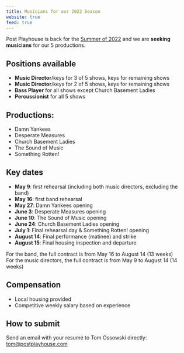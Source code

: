 ```yaml
---
title: Musicians for our 2022 Season
website: true
feed: true
---
```


Post Playhouse is back for the [Summer of 2022](__URL__/productions/2022)
and we are **seeking musicians** for our 5 productions.

## Positions available

- **Music Director**/keys for 3 of 5 shows, keys for remaining shows
- **Music Director**/keys for 2 of 5 shows, keys for remaining shows
- **Bass Player** for all shows except Church Basement Ladies
- **Percussionist** for all 5 shows

## Productions:

- Damn Yankees
- Desperate Measures
- Church Basement Ladies
- The Sound of Music
- Something Rotten!

## Key dates

- **May 9**: first rehearsal (including both music directors, excluding the
  band)
- **May 16**: first band rehearsal
- **May 27**: Damn Yankees opening
- **June 3**: Desperate Measures opening
- **June 10**: The Sound of Music opening
- **June 24**: Church Basement Ladies opening
- **July 1**: Final rehearsal day & Something Rotten! opening
- **August 14**: Final performance (matinee) and strike
- **August 15**: Final housing inspection and departure

For the band, the full contract is from May 16 to August 14 (13 weeks)  
For the music directors, the full contract is from May 9 to August 14 (14 weeks)

## Compensation

- Local housing provided
- Competitive weekly salary based on experience

## How to submit

Send an email with your resumé to Tom Ossowski directly: <tom@postplayhouse.com>
